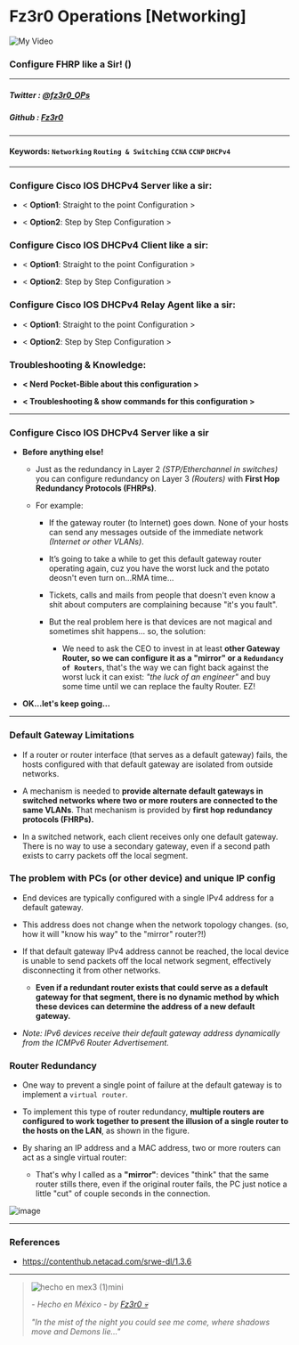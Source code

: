 
# Fz3r0 Operations  [Networking]

![My Video](https://user-images.githubusercontent.com/94720207/165892585-b830998d-d7c5-43b4-a3ad-f71a07b9077e.gif)

### Configure FHRP like a Sir! ()

---

##### Twitter  : [@fz3r0_OPs](https://twitter.com/Fz3r0_OPs) 
##### Github  : [Fz3r0](https://github.com/fz3r0) 

---

#### Keywords: `Networking` `Routing & Switching` `CCNA` `CCNP` `DHCPv4`

---
   
### Configure Cisco IOS DHCPv4 Server like a sir:

- < **Option1**: Straight to the point Configuration >

- < **Option2**: Step by Step Configuration >

### Configure Cisco IOS DHCPv4 Client like a sir:

- < **Option1**: Straight to the point Configuration >

- < **Option2**: Step by Step Configuration >

### Configure Cisco IOS DHCPv4 Relay Agent like a sir:

- < **Option1**: Straight to the point Configuration >

- < **Option2**: Step by Step Configuration >

### Troubleshooting & Knowledge:

- **< Nerd Pocket-Bible about this configuration >**

- **< Troubleshooting & show commands for this configuration >**

---

### Configure Cisco IOS DHCPv4 Server like a sir

- **Before anything else!**

    - Just as the redundancy in Layer 2 _(STP/Etherchannel in switches)_ you can configure redundancy on Layer 3 _(Routers)_ with **First Hop Redundancy Protocols (FHRPs)**. 

    - For example: 
    
        - If the gateway router (to Internet) goes down. None of your hosts can send any messages outside of the immediate network _(Internet or other VLANs)_. 
         
        - It’s going to take a while to get this default gateway router operating again, cuz you have the worst luck and the potato deosn't even turn on...RMA time... 
         
        - Tickets, calls and mails from people that doesn't even know a shit about computers are complaining because "it's you fault".
         
        - But the real problem here is that devices are not magical and sometimes shit happens... so, the solution:
         
            - We need to ask the CEO to invest in at least **other Gateway Router, so we can configure it as a "mirror" or a `Redundancy of Routers`**, that's the way we can fight back against the worst luck it can exist: _"the luck of an engineer"_ and buy some time until we can replace the faulty Router. EZ!
        
- **OK...let's keep going...**

---

### Default Gateway Limitations

- If a router or router interface (that serves as a default gateway) fails, the hosts configured with that default gateway are isolated from outside networks. 

- A mechanism is needed to **provide alternate default gateways in switched networks where two or more routers are connected to the same VLANs**. That mechanism is provided by **first hop redundancy protocols (FHRPs).**

- In a switched network, each client receives only one default gateway. There is no way to use a secondary gateway, even if a second path exists to carry packets off the local segment.

### The problem with PCs (or other device) and unique IP config

- End devices are typically configured with a single IPv4 address for a default gateway.

- This address does not change when the network topology changes. (so, how it will "know his way" to the "mirror" router?!) 

- If that default gateway IPv4 address cannot be reached, the local device is unable to send packets off the local network segment, effectively disconnecting it from other networks.

    - **Even if a redundant router exists that could serve as a default gateway for that segment, there is no dynamic method by which these devices can determine the address of a new default gateway.** 

- _Note: IPv6 devices receive their default gateway address dynamically from the ICMPv6 Router Advertisement._

### Router Redundancy

- One way to prevent a single point of failure at the default gateway is to implement a `virtual router`.

- To implement this type of router redundancy, **multiple routers are configured to work together to present the illusion of a single router to the hosts on the LAN**, as shown in the figure.

- By sharing an IP address and a MAC address, two or more routers can act as a single virtual router: 

    - That's why I called as a **"mirror"**: devices "think" that the same router stills there, even if the original router fails, the PC just notice a little "cut" of couple seconds in the connection. 

![image](https://user-images.githubusercontent.com/94720207/166179203-90598e88-e046-43df-b5d6-e4500a701a0b.png)





---

### References

- https://contenthub.netacad.com/srwe-dl/1.3.6

---

> ![hecho en mex3 (1)mini](https://user-images.githubusercontent.com/94720207/163919294-2754caa3-c98c-4df3-b782-00703e4d3343.png)
>
> _- Hecho en México - by [Fz3r0 💀](https://github.com/Fz3r0/)_ 
>
> _"In the mist of the night you could see me come, where shadows move and Demons lie..."_ 
